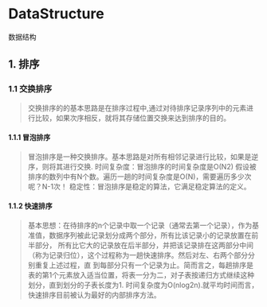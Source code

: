 # DataStructure
数据结构

## 1. 排序   
### 1.1 交换排序
> 交换排序的的基本思路是在排序过程中,通过对待排序记录序列中的元素进行比较，如果次序相反，就将其存储位置交换来达到排序的目的。
#### 1.1.1 冒泡排序
> 冒泡排序是一种交换排序。基本思路是对所有相邻记录进行比较，如果是逆序，则将其进行交换.
时间复杂度：冒泡排序的时间复杂度是O(N2) 假设被排序的数列中有N个数。遍历一趟的时间复杂度是O(N)，需要遍历多少次呢？N-1次！
稳定性：冒泡排序是稳定的算法，它满足稳定算法的定义。
#### 1.1.2 快速排序
> 基本思想：在待排序的n个记录中取一个记录（通常去第一个记录），作为基准值，数据序列被此记录划分成两个部分，所有比该记录小的记录放置在前半部分，
	所有比它大的记录放在后半部分，并把该记录排在这两部分中间（称为记录归位），这个过程称为一趟快速排序。然后对左、右两个部分分别重复上述过程，直
	到每部分只有一个记录为止。简而言之，每趟排序是表的第1个元素放入适当位置，将表一分为二，对子表按递归方式继续这种划分，直到划分的子表长度为1.
  时间复杂度为O(nlog2n).就平均时间而言，快速排序目前被认为最好的内部排序方法。
